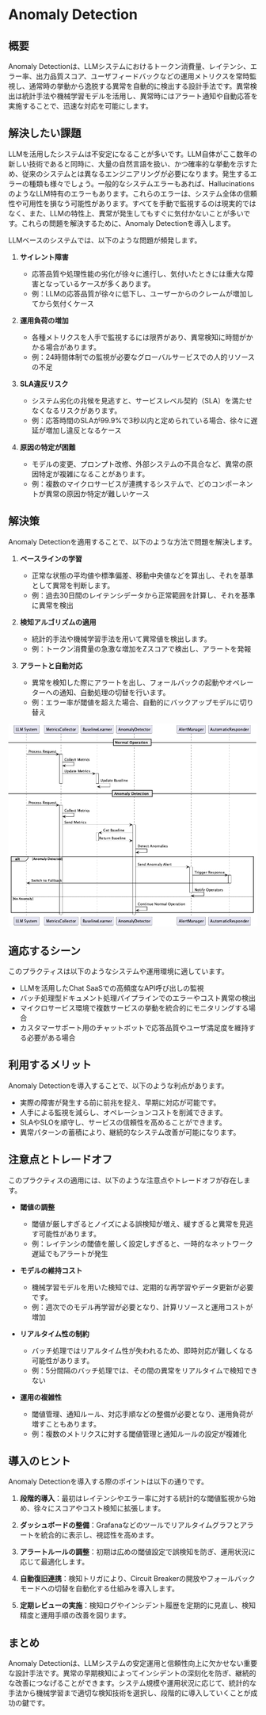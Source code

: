 # Anomaly Detection

## 概要

Anomaly Detectionは、LLMシステムにおけるトークン消費量、レイテンシ、エラー率、出力品質スコア、ユーザフィードバックなどの運用メトリクスを常時監視し、通常時の挙動から逸脱する異常を自動的に検出する設計手法です。異常検出は統計手法や機械学習モデルを活用し、異常時にはアラート通知や自動応答を実施することで、迅速な対応を可能にします。

## 解決したい課題

LLMを活用したシステムは不安定になることが多いです。LLM自体がここ数年の新しい技術であると同時に、大量の自然言語を扱い、かつ確率的な挙動を示すため、従来のシステムとは異なるエンジニアリングが必要になります。発生するエラーの種類も様々でしょう。一般的なシステムエラーもあれば、HallucinationsのようなLLM特有のエラーもあります。これらのエラーは、システム全体の信頼性や可用性を損なう可能性があります。すべてを手動で監視するのは現実的ではなく、また、LLMの特性上、異常が発生してもすぐに気付かないことが多いです。これらの問題を解決するために、Anomaly Detectionを導入します。

LLMベースのシステムでは、以下のような問題が頻発します。

1. **サイレント障害**
   - 応答品質や処理性能の劣化が徐々に進行し、気付いたときには重大な障害となっているケースが多くあります。
   - 例：LLMの応答品質が徐々に低下し、ユーザーからのクレームが増加してから気付くケース

2. **運用負荷の増加**
   - 各種メトリクスを人手で監視するには限界があり、異常検知に時間がかかる場合があります。
   - 例：24時間体制での監視が必要なグローバルサービスでの人的リソースの不足

3. **SLA違反リスク**
   - システム劣化の兆候を見逃すと、サービスレベル契約（SLA）を満たせなくなるリスクがあります。
   - 例：応答時間のSLAが99.9%で3秒以内と定められている場合、徐々に遅延が増加し違反となるケース

4. **原因の特定が困難**
   - モデルの変更、プロンプト改修、外部システムの不具合など、異常の原因特定が複雑になることがあります。
   - 例：複数のマイクロサービスが連携するシステムで、どのコンポーネントが異常の原因か特定が難しいケース

## 解決策

Anomaly Detectionを適用することで、以下のような方法で問題を解決します。

1. **ベースラインの学習**
   - 正常な状態の平均値や標準偏差、移動中央値などを算出し、それを基準として異常を判断します。
   - 例：過去30日間のレイテンシデータから正常範囲を計算し、それを基準に異常を検出

2. **検知アルゴリズムの適用**
   - 統計的手法や機械学習手法を用いて異常値を検出します。
   - 例：トークン消費量の急激な増加をZスコアで検出し、アラートを発報

3. **アラートと自動対応**
   - 異常を検知した際にアラートを出し、フォールバックの起動やオペレーターへの通知、自動処理の切替を行います。
   - 例：エラー率が閾値を超えた場合、自動的にバックアップモデルに切り替え

![img](./uml/images/anomaly_detection_sequence.png)

## 適応するシーン

このプラクティスは以下のようなシステムや運用環境に適しています。

- LLMを活用したChat SaaSでの高頻度なAPI呼び出しの監視
- バッチ処理型ドキュメント処理パイプラインでのエラーやコスト異常の検出
- マイクロサービス環境で複数サービスの挙動を統合的にモニタリングする場合
- カスタマーサポート用のチャットボットで応答品質やユーザ満足度を維持する必要がある場合

## 利用するメリット

Anomaly Detectionを導入することで、以下のような利点があります。

- 実際の障害が発生する前に前兆を捉え、早期に対応が可能です。
- 人手による監視を減らし、オペレーションコストを削減できます。
- SLAやSLOを順守し、サービスの信頼性を高めることができます。
- 異常パターンの蓄積により、継続的なシステム改善が可能になります。

## 注意点とトレードオフ

このプラクティスの適用には、以下のような注意点やトレードオフが存在します。

- **閾値の調整**
  - 閾値が厳しすぎるとノイズによる誤検知が増え、緩すぎると異常を見逃す可能性があります。
  - 例：レイテンシの閾値を厳しく設定しすぎると、一時的なネットワーク遅延でもアラートが発生

- **モデルの維持コスト**
  - 機械学習モデルを用いた検知では、定期的な再学習やデータ更新が必要です。
  - 例：週次でのモデル再学習が必要となり、計算リソースと運用コストが増加

- **リアルタイム性の制約**
  - バッチ処理ではリアルタイム性が失われるため、即時対応が難しくなる可能性があります。
  - 例：5分間隔のバッチ処理では、その間の異常をリアルタイムで検知できない

- **運用の複雑性**
  - 閾値管理、通知ルール、対応手順などの整備が必要となり、運用負荷が増すこともあります。
  - 例：複数のメトリクスに対する閾値管理と通知ルールの設定が複雑化

## 導入のヒント

Anomaly Detectionを導入する際のポイントは以下の通りです。

1. **段階的導入**：最初はレイテンシやエラー率に対する統計的な閾値監視から始め、徐々にスコアやコスト検知に拡張します。

2. **ダッシュボードの整備**：Grafanaなどのツールでリアルタイムグラフとアラートを統合的に表示し、視認性を高めます。

3. **アラートルールの調整**：初期は広めの閾値設定で誤検知を防ぎ、運用状況に応じて最適化します。

4. **自動復旧連携**：検知トリガにより、Circuit Breakerの開放やフォールバックモードへの切替を自動化する仕組みを導入します。

5. **定期レビューの実施**：検知ログやインシデント履歴を定期的に見直し、検知精度と運用手順の改善を図ります。

## まとめ

Anomaly Detectionは、LLMシステムの安定運用と信頼性向上に欠かせない重要な設計手法です。異常の早期検知によってインシデントの深刻化を防ぎ、継続的な改善につなげることができます。システム規模や運用状況に応じて、統計的な手法から機械学習まで適切な検知技術を選択し、段階的に導入していくことが成功の鍵です。
